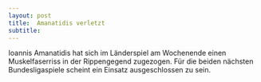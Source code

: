 ```yaml
---
layout: post
title:  Amanatidis verletzt
subtitle:  
---
```


Ioannis Amanatidis hat sich im Länderspiel am Wochenende einen Muskelfaserriss in der Rippengegend zugezogen. Für die beiden nächsten Bundesligaspiele scheint ein Einsatz ausgeschlossen zu sein. 


